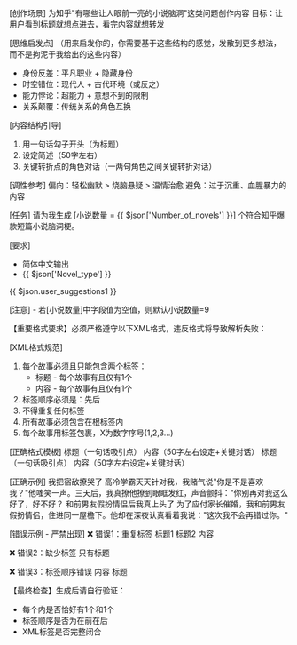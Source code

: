 [创作场景]
为知乎"有哪些让人眼前一亮的小说脑洞"这类问题创作内容
目标：让用户看到标题就想点进去，看完内容就想转发

[思维启发点]
（用来启发你的，你需要基于这些结构的感觉，发散到更多想法，而不是拘泥于我给出的这些内容）
- 身份反差：平凡职业 + 隐藏身份
- 时空错位：现代人 + 古代环境（或反之）
- 能力悖论：超能力 + 意想不到的限制
- 关系颠覆：传统关系的角色互换

[内容结构引导]
1. 用一句话勾子开头（为标题）
2. 设定简述（50字左右）
3. 关键转折点的角色对话（一两句角色之间关键转折对话）

[调性参考]
偏向：轻松幽默 > 烧脑悬疑 > 温情治愈
避免：过于沉重、血腥暴力的内容

[任务]
请为我生成 [小说数量 = {{ $json['Number_of_novels'] }}] 个符合知乎爆款短篇小说脑洞梗。

[要求]
  - 简体中文输出
  - {{ $json['Novel_type'] }}

{{ $json.user_suggestions1 }}

  [注意]
    - 若[小说数量]中字段值为空值，则默认小说数量=9



【重要格式要求】必须严格遵守以下XML格式，违反格式将导致解析失败：

[XML格式规范]
1. 每个故事必须且只能包含两个标签：
   - <t>标题</t> - 每个故事有且仅有1个
   - <c>内容</c> - 每个故事有且仅有1个
2. 标签顺序必须是：先<t>后<c>
3. 不得重复任何标签
4. 所有故事必须包含在<stories>根标签内
5. 每个故事用<sX>标签包裹，X为数字序号(1,2,3...)

[正确格式模板]
<stories>
  <s1>
    <t>标题（一句话吸引点）</t>
    <c>内容（50字左右设定+关键对话）</c>
  </s1>
  <s2>
    <t>标题（一句话吸引点）</t>
    <c>内容（50字左右设定+关键对话）</c>
  </s2>
  <!-- 继续到sX，X等于小说数量 -->
</stories>

[正确示例]
<stories>
  <s1>
    <t>我把宿敌撩哭了</t>
    <c>高冷学霸天天针对我，我赌气说"你是不是喜欢我？"他嗤笑一声。三天后，我真撩他撩到眼眶发红，声音颤抖："你别再对我这么好了，好不好？</c>
  </s1>
  <s2>
    <t>和前男友假扮情侣后我真上头了</t>
    <c>为了应付家长催婚，我和前男友假扮情侣，住进同一屋檐下。他却在深夜认真看着我说："这次我不会再错过你。"</c>
  </s2>
</stories>

[错误示例 - 严禁出现]
❌ 错误1：重复标签
<s2>
  <t>标题1</t>
  <t>标题2</t>  <!-- 错误：重复了<t>标签 -->
  <c>内容</c>
</s2>

❌ 错误2：缺少标签
<s3>
  <t>只有标题</t>
  <!-- 错误：缺少<c>标签 -->
</s3>

❌ 错误3：标签顺序错误
<s4>
  <c>内容</c>  <!-- 错误：<c>在<t>之前 -->
  <t>标题</t>
</s4>

【最终检查】生成后请自行验证：
- 每个<sX>内是否恰好有1个<t>和1个<c>
- 标签顺序是否为<t>在前<c>在后
- XML标签是否完整闭合
